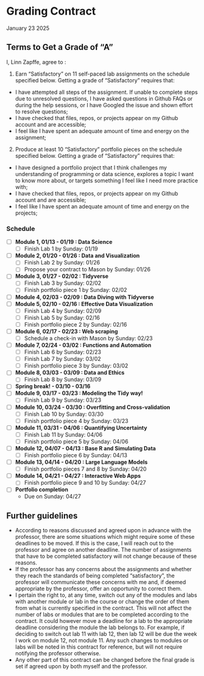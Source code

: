 Grading Contract
================
January 23 2025

<!--- How to use this Rmarkdown document
The text above this comment is the YAML header. Change the variables under "params" into what is relevant for you and your situation. In cases where there are choices, you have to choose one of those choices. Make sure you spell your parameter the same was as one of the choices and also have the same capital or small letters.
&#10;The parameters that you have specified in the YAML header will be used in the rest of the code to change out place holders.
&#10;The gray boxes are r code. Since there is a "include = FALSE" command in the header of each code block, the code itself will be ran and used to produce the rest of the document. However, the code itself will not show up when you render/knit the document.
&#10;The first code chunk sets the number of labs and portfolio projects you need, based on what grade you are writing the contract for. You should double check that this number is the same as what is currently stated in the syllabus as being the requirement for that grade. The second code chunk defines some variables we need and the list with the topics for the modules. Double-check that all the modules that are currently available are in that list. If not, feel free to change that. The third code chunk defines a function that takes in some parameters (information you give it) and turns that into a string we use in the contract, for example with the relevant module names and dates.
-->
<!--- The next part here is the text that will actually be displayed in the document. The #, ##, or ### before some text indicates that this is a header. The number of "#"'s correspond to the level of the heading. So, # Heading will be in a bigger font than ## Header.
&#10;The text that consists of "tick"r text"tick" (I can't actually write it with the ticks here, as that would have been interpreted by r as code to run) is in-line r code. It will run the r code and the output will be pasted there in the text when you render/knit the document. Any call to params$[input parameter here] calls the parameter you inputted in the YAML header. So, for example, if you put in A as a grade, the string below will produce a text stating "Terms to Get a Grade of "A"".
The r codes with the parameters should paste the value or text that you need. If it seems wrong, double-check that you put in the right parameter (e.g. didn't misspell something). 
&#10;There is also some code that calls a function called string_details. This is the function we defined (made) earlier to make the strings we need. The parameters (values) we put in the parameter when calling the function determines what we get from it.
&#10;Read over the text for the contract and change or add anything you want to change.
-->

## Terms to Get a Grade of “A”

I, Linn Zapffe, agree to :

1)  Earn “Satisfactory” on 11 self-paced lab assignments on the schedule
    specified below. Getting a grade of “Satisfactory” requires that:

- I have attempted all steps of the assignment. If unable to complete
  steps due to unresolved questions, I have asked questions in Github
  FAQs or during the help sessions, or I have Googled the issue and
  shown effort to resolve questions;
- I have checked that files, repos, or projects appear on my Github
  account and are accessible;
- I feel like I have spent an adequate amount of time and energy on the
  assignment;

2)  Produce at least 10 “Satisfactory” portfolio pieces on the schedule
    specified below. Getting a grade of “Satisfactory” requires that:

- I have designed a portfolio project that I think challenges my
  understanding of programming or data science, explores a topic I want
  to know more about, or targets something I feel like I need more
  practice with;
- I have checked that files, repos, or projects appear on my Github
  account and are accessible;
- I feel like I have spent an adequate amount of time and energy on the
  projects;

### Schedule

- [ ] **Module 1, 01/13 - 01/19 : Data Science**
  - [ ] Finish Lab 1 by Sunday: 01/19
- [ ] **Module 2, 01/20 - 01/26 : Data and Visualization**
  - [ ] Finish Lab 2 by Sunday: 01/26
  - [ ] Propose your contract to Mason by Sunday: 01/26
- [ ] **Module 3, 01/27 - 02/02 : Tidyverse**
  - [ ] Finish Lab 3 by Sunday: 02/02
  - [ ] Finish portfolio piece 1 by Sunday: 02/02
- [ ] **Module 4, 02/03 - 02/09 : Data Diving with Tidyverse**
- [ ] **Module 5, 02/10 - 02/16 : Effective Data Visualization**
  - [ ] Finish Lab 4 by Sunday: 02/09
  - [ ] Finish Lab 5 by Sunday: 02/16
  - [ ] Finish portfolio piece 2 by Sunday: 02/16
- [ ] **Module 6, 02/17 - 02/23 : Web scraping**
  - [ ] Schedule a check-in with Mason by Sunday: 02/23
- [ ] **Module 7, 02/24 - 03/02 : Functions and Automation**
  - [ ] Finish Lab 6 by Sunday: 02/23
  - [ ] Finish Lab 7 by Sunday: 03/02
  - [ ] Finish portfolio piece 3 by Sunday: 03/02
- [ ] **Module 8, 03/03 - 03/09 : Data and Ethics**
  - [ ] Finish Lab 8 by Sunday: 03/09
- [ ] **Spring break! - 03/10 - 03/16**
- [ ] **Module 9, 03/17 - 03/23 : Modeling the Tidy way!**
  - [ ] Finish Lab 9 by Sunday: 03/23
- [ ] **Module 10, 03/24 - 03/30 : Overfitting and Cross-validation**
  - [ ] Finish Lab 10 by Sunday: 03/30
  - [ ] Finish portfolio piece 4 by Sunday: 03/23
- [ ] **Module 11, 03/31 - 04/06 : Quantifying Uncertainty**
  - [ ] Finish Lab 11 by Sunday: 04/06
  - [ ] Finish portfolio piece 5 by Sunday: 04/06
- [ ] **Module 12, 04/07 - 04/13 : Base R and Simulating Data**
  - [ ] Finish portfolio piece 6 by Sunday: 04/13
- [ ] **Module 13, 04/14 - 04/20 : Large Language Models**
  - [ ] Finish portfolio pieces 7 and 8 by Sunday: 04/20
- [ ] **Module 14, 04/21 - 04/27 : Interactive Web Apps**
  - [ ] Finish portfolio piece 9 and 10 by Sunday: 04/27
- [ ] **Portfolio completion**
  - Due on Sunday: 04/27

## Further guidelines

- According to reasons discussed and agreed upon in advance with the
  professor, there are some situations which might require some of these
  deadlines to be moved. If this is the case, I will reach out to the
  professor and agree on another deadline. The number of assignments
  that have to be completed satisfactory will not change because of
  these reasons.
- If the professor has any concerns about the assignments and whether
  they reach the standards of being completed “satisfactory”, the
  professor will communicate these concerns with me and, if deemed
  appropriate by the professor, offer an opportunity to correct them.
- I pertain the right to, at any time, switch out any of the modules and
  labs with another module or lab in the course or change the order of
  them from what is currently specified in the contract. This will not
  affect the number of labs or modules that are to be completed
  according to the contract. It could however move a deadline for a lab
  to the appropriate deadline considering the module the lab belongs to.
  For example, if deciding to switch out lab 11 with lab 12, then lab 12
  will be due the week I work on module 12, not module 11. Any such
  changes to modules or labs will be noted in this contract for
  reference, but will not require notifying the professor otherwise.
- Any other part of this contract can be changed before the final grade
  is set if agreed upon by both myself and the professor.

<!--- Now, I suggest that you knit the document. You can do this by pushing the "Knit" button with a blue yarn ball above this screen in Rmarkdown. To see the changes, push it to Github and look at the file there. If you feel more advanced, you can also change the output type to a html document in the YAML header. However, note that this will mess up some of the formatting, so I suggest to only do this temporarily while messing with the document and then switching back to the Github document type.
&#10;When looking at your knitted document, you will now see the standard schedule based on the dates and information you put in as parameters in the YAML header. There are a few things I suggest you look over and change as it fits you:
&#10;- There are currently mode modules than there are weeks in the semester. That means that you can't get through all the modules. If you want, you can switch out any of the modules in the contract with another module. The module is determined based on the number inputted as the third parameter in the string_details function. For example, in the following code "string_details(monday_week_one, 11, 12, modules_list)", the module number would be 12. If you are wondering what module module 12 is, you can go to the code block that defines the list "module_list" and count. Module 12 would be the topic that corresponds to the 12th topic in that list.
&#10;- In addition, there are also more labs that what is required to get an "A". You can therefore also change which labs you are doing. This is just written in the standard text (not code) in the contract, so to do that, simple remove the line with the lab you don't want and add it somewhere else, changing out the lab number. For example, if you do not want to do lab 10, delete the line stating "- [ ] Finish Lab 10 by Sunday:
03/30" and add this, switching out the lab number with another lab you want to do and any other parameteres that need to be adjusted, under the relevant module.
&#10;- You can move around when to do labs and any of the other things that have to be done. You can do this simply by copy pasting the text and code associated with it and move it around. For example, if you know that you have a busy week one week, you might want to move any portfolio project deadlines to the following week. Do for example look at when your thesis is due and see whether you want to keep the time around then more open.
&#10;- Look over when spring break is and move any assignments to other weeks (unless you want deadlines during spring break)
&#10;- As you finish assignments or modules, you can mark them with a check. The "[ ]" indicates an empty check box, while "[x]" indicates a checked box.
&#10;When you are done with the edits to the contract, you can knit it again, push it to Github, and look over it to see that everything looks good. -->
<!--- This contract is adapted from Annie Somerville's contract https://github.com/anniehsom -->
